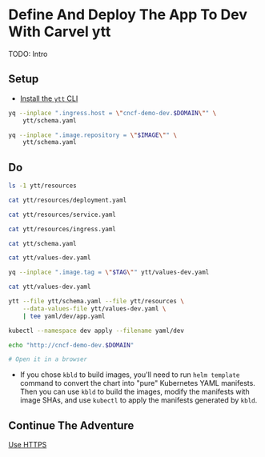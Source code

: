 # Define And Deploy The App To Dev With Carvel ytt

TODO: Intro

## Setup

* [Install the `ytt` CLI](https://carvel.dev/ytt/docs/v0.44.0/install)

```bash
yq --inplace ".ingress.host = \"cncf-demo-dev.$DOMAIN\"" \
    ytt/schema.yaml

yq --inplace ".image.repository = \"$IMAGE\"" \
    ytt/schema.yaml
```

## Do

```bash
ls -1 ytt/resources

cat ytt/resources/deployment.yaml

cat ytt/resources/service.yaml

cat ytt/resources/ingress.yaml

cat ytt/schema.yaml

cat ytt/values-dev.yaml

yq --inplace ".image.tag = \"$TAG\"" ytt/values-dev.yaml

cat ytt/values-dev.yaml

ytt --file ytt/schema.yaml --file ytt/resources \
    --data-values-file ytt/values-dev.yaml \
    | tee yaml/dev/app.yaml

kubectl --namespace dev apply --filename yaml/dev

echo "http://cncf-demo-dev.$DOMAIN"

# Open it in a browser
```

* If you chose `kbld` to build images, you'll need to run `helm template` command to convert the chart into "pure" Kubernetes YAML manifests. Then you can use `kbld` to build the images, modify the manifests with image SHAs, and use `kubectl` to apply the manifests generated by `kbld`.

## Continue The Adventure

[Use HTTPS](../https/README.md)

